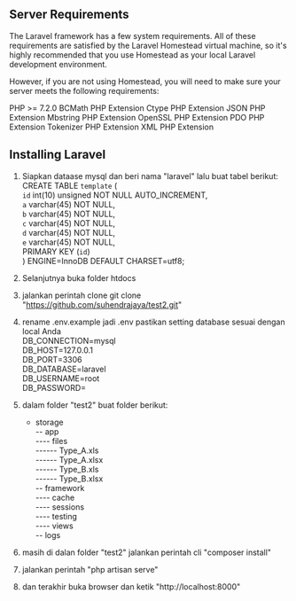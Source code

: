 ## Server Requirements
The Laravel framework has a few system requirements. All of these requirements are satisfied by the Laravel Homestead virtual machine, so it's highly recommended that you use Homestead as your local Laravel development environment.

However, if you are not using Homestead, you will need to make sure your server meets the following requirements:

PHP >= 7.2.0
BCMath PHP Extension
Ctype PHP Extension
JSON PHP Extension
Mbstring PHP Extension
OpenSSL PHP Extension
PDO PHP Extension
Tokenizer PHP Extension
XML PHP Extension

## Installing Laravel
1. Siapkan dataase mysql  dan beri nama "laravel"  lalu buat tabel berikut: <br> 
    CREATE TABLE `template` (<br>
  `id` int(10) unsigned NOT NULL AUTO_INCREMENT, <br>
  `a` varchar(45) NOT NULL, <br>
  `b` varchar(45) NOT NULL, <br>
  `c` varchar(45) NOT NULL,<br>
  `d` varchar(45) NOT NULL,<br>
  `e` varchar(45) NOT NULL,<br>
  PRIMARY KEY (`id`)<br>
) ENGINE=InnoDB DEFAULT CHARSET=utf8;<br>

2. Selanjutnya buka folder htdocs
3. jalankan perintah clone
    git clone "https://github.com/suhendrajaya/test2.git"

4. rename .env.example jadi .env pastikan setting database sesuai dengan local Anda <br>
    DB_CONNECTION=mysql<br>
    DB_HOST=127.0.0.1<br>
    DB_PORT=3306<br>
    DB_DATABASE=laravel<br>
    DB_USERNAME=root<br>
    DB_PASSWORD=<br>

5.  dalam folder "test2" buat folder berikut:
    - storage <br>
    -- app<br>
    ---- files<br>
    ------ Type_A.xls<br>
    ------ Type_A.xlsx<br>
    ------ Type_B.xls<br>
    ------ Type_B.xlsx<br>
    -- framework<br>
    ---- cache<br>
    ---- sessions<br>
    ---- testing<br>
    ---- views<br>
    -- logs<br>

6. masih di dalan folder "test2" jalankan perintah cli  "composer install"

7. jalankan perintah "php artisan serve"

8. dan terakhir buka browser  dan ketik "http://localhost:8000"
